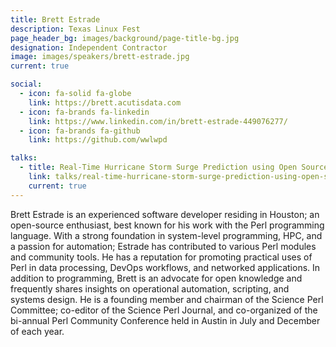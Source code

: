 ```yaml
---
title: Brett Estrade
description: Texas Linux Fest
page_header_bg: images/background/page-title-bg.jpg
designation: Independent Contractor
image: images/speakers/brett-estrade.jpg
current: true

social:
  - icon: fa-solid fa-globe
    link: https://brett.acutisdata.com
  - icon: fa-brands fa-linkedin
    link: https://www.linkedin.com/in/brett-estrade-449076277/
  - icon: fa-brands fa-github
    link: https://github.com/wwlwpd

talks:
  - title: Real-Time Hurricane Storm Surge Prediction using Open Source
    link: talks/real-time-hurricane-storm-surge-prediction-using-open-source/
    current: true
---
```


Brett Estrade is an experienced software developer residing in Houston; an
open-source enthusiast, best known for his work with the Perl programming
language.  With a strong foundation in system-level programming, HPC, and a
passion for automation; Estrade has contributed to various Perl modules and
community tools.  He has a reputation for promoting practical uses of Perl in
data processing, DevOps workflows, and networked applications.  In addition to
programming, Brett is an advocate for open knowledge and frequently shares
insights on operational automation, scripting, and systems design.  He is a
founding member and chairman of the Science Perl Committee; co-editor of the
Science Perl Journal, and co-organized of the bi-annual Perl Community
Conference held in Austin in July and December of each year.

